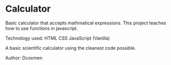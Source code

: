 # Calculator

Basic calculator that accepts mathmatical expressions. 
This project teaches how to use functions in javascript.

Technology used:
HTML
CSS
JavaScript (Vanilla)

A basic scientific calculator using the cleanest code possible.

Author: Dcoxmen
